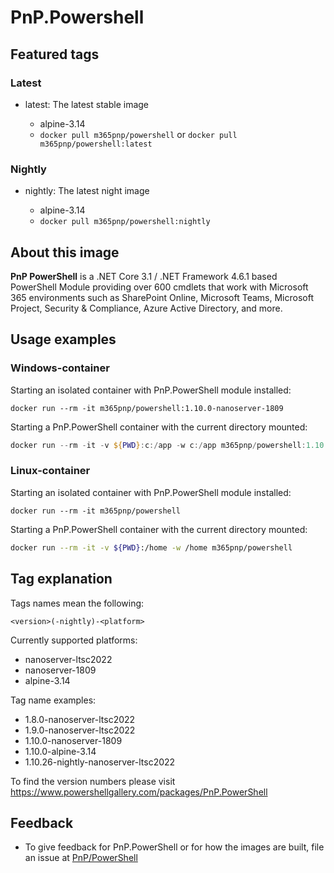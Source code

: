 # PnP.Powershell

## Featured tags

### Latest

* latest: The latest stable image

  * alpine-3.14
  * `docker pull m365pnp/powershell` or `docker pull m365pnp/powershell:latest`

### Nightly

* nightly: The latest night image

  * alpine-3.14
  * `docker pull m365pnp/powershell:nightly`

## About this image

**PnP PowerShell** is a .NET Core 3.1 / .NET Framework 4.6.1 based PowerShell Module providing over 600 cmdlets that work with Microsoft 365 environments such as SharePoint Online, Microsoft Teams, Microsoft Project, Security & Compliance, Azure Active Directory, and more.

## Usage examples

### Windows-container

Starting an isolated container with PnP.PowerShell module installed:

```
docker run --rm -it m365pnp/powershell:1.10.0-nanoserver-1809
```

Starting a PnP.PowerShell container with the current directory mounted:

```PowerShell
docker run --rm -it -v ${PWD}:c:/app -w c:/app m365pnp/powershell:1.10.0-nanoserver-1809
```

### Linux-container

Starting an isolated container with PnP.PowerShell module installed:

```
docker run --rm -it m365pnp/powershell
```

Starting a PnP.PowerShell container with the current directory mounted:

```bash
docker run --rm -it -v ${PWD}:/home -w /home m365pnp/powershell
```

## Tag explanation

Tags names mean the following:

`<version>(-nightly)-<platform>`

Currently supported platforms:

* nanoserver-ltsc2022
* nanoserver-1809
* alpine-3.14

Tag name examples:

* 1.8.0-nanoserver-ltsc2022
* 1.9.0-nanoserver-ltsc2022
* 1.10.0-nanoserver-1809
* 1.10.0-alpine-3.14
* 1.10.26-nightly-nanoserver-ltsc2022

To find the version numbers please visit https://www.powershellgallery.com/packages/PnP.PowerShell

## Feedback

* To give feedback for PnP.PowerShell or for how the images are built, file an issue at [PnP/PowerShell](https://github.com/pnp/powershell/issues/new/choose)
